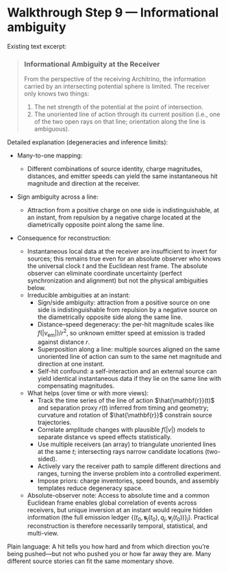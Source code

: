 # Walkthrough Step 9 — Informational ambiguity

Existing text excerpt:
> ### **Informational Ambiguity at the Receiver**
> From the perspective of the receiving Architrino, the information carried by an intersecting potential sphere is limited. The receiver only knows two things:
> 1.  The net strength of the potential at the point of intersection.
> 2.  The unoriented line of action through its current position (i.e., one of the two open rays on that line; orientation along the line is ambiguous).

Detailed explanation (degeneracies and inference limits):

- Many-to-one mapping:
  - Different combinations of source identity, charge magnitudes, distances, and emitter speeds can yield the same instantaneous hit magnitude and direction at the receiver.

- Sign ambiguity across a line:
  - Attraction from a positive charge on one side is indistinguishable, at an instant, from repulsion by a negative charge located at the diametrically opposite point along the same line.

- Consequence for reconstruction:
  - Instantaneous local data at the receiver are insufficient to invert for sources; this remains true even for an absolute observer who knows the universal clock $t$ and the Euclidean rest frame. The absolute observer can eliminate coordinate uncertainty (perfect synchronization and alignment) but not the physical ambiguities below.
  - Irreducible ambiguities at an instant:
    - Sign/side ambiguity: attraction from a positive source on one side is indistinguishable from repulsion by a negative source on the diametrically opposite side along the same line.
    - Distance–speed degeneracy: the per-hit magnitude scales like $f(|v_{\text{em}}|)/r^2$, so unknown emitter speed at emission is traded against distance $r$.
    - Superposition along a line: multiple sources aligned on the same unoriented line of action can sum to the same net magnitude and direction at one instant.
    - Self-hit confound: a self-interaction and an external source can yield identical instantaneous data if they lie on the same line with compensating magnitudes.
  - What helps (over time or with more views):
    - Track the time series of the line of action $\hat{\mathbf{r}}(t)$ and separation proxy $r(t)$ inferred from timing and geometry; curvature and rotation of $\hat{\mathbf{r}}$ constrain source trajectories.
    - Correlate amplitude changes with plausible $f(|v|)$ models to separate distance vs speed effects statistically.
    - Use multiple receivers (an array) to triangulate unoriented lines at the same $t$; intersecting rays narrow candidate locations (two-sided).
    - Actively vary the receiver path to sample different directions and ranges, turning the inverse problem into a controlled experiment.
    - Impose priors: charge inventories, speed bounds, and assembly templates reduce degeneracy space.
  - Absolute-observer note: Access to absolute time and a common Euclidean frame enables global correlation of events across receivers, but unique inversion at an instant would require hidden information (the full emission ledger $\{(t_0,\mathbf{s}_j(t_0),q_j,\mathbf{v}_j(t_0))\}_j$). Practical reconstruction is therefore necessarily temporal, statistical, and multi-view.

Plain language: A hit tells you how hard and from which direction you’re being pushed—but not who pushed you or how far away they are. Many different source stories can fit the same momentary shove.
